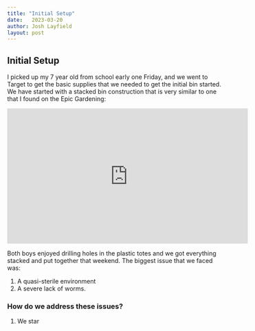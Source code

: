 ```yaml
---
title: "Initial Setup"
date:   2023-03-20
author: Josh Layfield
layout: post
---
```


## Initial Setup 

I picked up my 7 year old from school early one Friday, and we went to Target to get the basic supplies that we needed to get the initial bin started. We have started with a stacked bin construction that is very similar to one that I found on the Epic Gardening:

<iframe width="560" height="315" src="https://www.youtube.com/embed/UaajjQ0FhM4" title="YouTube video player" frameborder="0" allow="accelerometer; autoplay; clipboard-write; encrypted-media; gyroscope; picture-in-picture; web-share" allowfullscreen></iframe>

Both boys enjoyed drilling holes in the plastic totes and we got everything stacked and put together that weekend. The biggest issue that we faced was: 
1) A quasi-sterile environment 
2) A severe lack of worms. 

### How do we address these issues? 

1) We star


